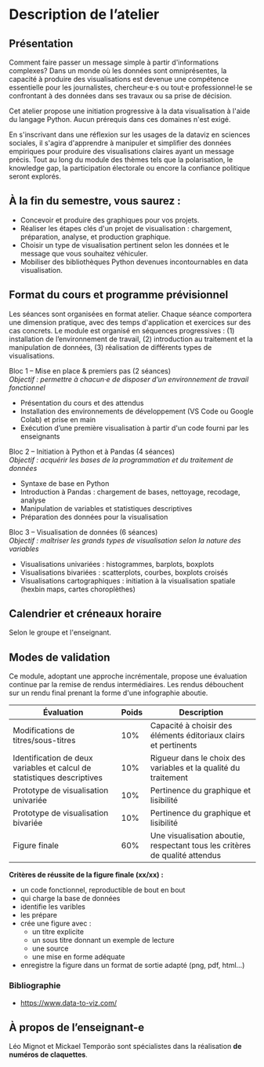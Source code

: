 # Description de l’atelier

## Présentation

Comment faire passer un message simple à partir d'informations complexes?
Dans un monde où les données sont omniprésentes, la capacité à produire des visualisations est devenue une compétence essentielle pour les journalistes, chercheur·e·s ou tout·e professionnel·le se confrontant à des données dans ses travaux ou sa prise de décision.

Cet atelier propose une initiation progressive à la data visualisation à l'aide du langage Python. Aucun prérequis dans ces domaines n'est exigé.

En s'inscrivant dans une réflexion sur les usages de la dataviz en sciences sociales, il s'agira d'apprendre à manipuler et simplifier des données empiriques pour produire des visualisations claires ayant un message précis. Tout au long du module des thèmes tels que la polarisation, le knowledge gap, la participation électorale ou encore la confiance politique seront explorés.

## À la fin du semestre, vous saurez :

- Concevoir et produire des graphiques pour vos projets.
- Réaliser les étapes clés d'un projet de visualisation : chargement, préparation, analyse, et production graphique.
- Choisir un type de visualisation pertinent selon les données et le message que vous souhaitez véhiculer.
- Mobiliser des bibliothèques Python devenues incontournables en data visualisation.

## Format du cours et programme prévisionnel

Les séances sont organisées en format atelier. Chaque séance comportera une dimension pratique, avec des temps d'application et exercices sur des cas concrets. Le module est organisé en séquences progressives : (1) installation de l’environnement de travail, (2) introduction au traitement et la manipulation de données, (3) réalisation de différents types de visualisations.

Bloc 1 – Mise en place & premiers pas (2 séances)  
*Objectif : permettre à chacun·e de disposer d’un environnement de travail fonctionnel*

- Présentation du cours et des attendus
- Installation des environnements de développement (VS Code ou Google Colab) et prise en main
- Exécution d’une première visualisation à partir d'un code fourni par les enseignants

Bloc 2 – Initiation à Python et à Pandas (4 séances)  
*Objectif : acquérir les bases de la programmation et du traitement de données*

- Syntaxe de base en Python
- Introduction à Pandas : chargement de bases, nettoyage, recodage, analyse
- Manipulation de variables et statistiques descriptives
- Préparation des données pour la visualisation

Bloc 3 – Visualisation de données (6 séances)  
*Objectif : maîtriser les grands types de visualisation selon la nature des variables*

- Visualisations univariées : histogrammes, barplots, boxplots
- Visualisations bivariées : scatterplots, courbes, boxplots croisés
- Visualisations cartographiques : initiation à la visualisation spatiale (hexbin maps, cartes choroplèthes)

<!-- TODO: raffiner les types de visualisation qui seront présentées -->

## Calendrier et créneaux horaire

Selon le groupe et l'enseignant.

## Modes de validation

Ce module, adoptant une approche incrémentale, propose une évaluation continue par la remise de rendus intermédiaires.
Les rendus débouchent sur un rendu final prenant la forme d'une infographie aboutie.

| Évaluation                                                              | Poids | Description                                                                 |
|---------------------------|-----------------|-----------------------------|
| Modifications de titres/sous-titres                                     | 10%   | Capacité à choisir des éléments éditoriaux clairs et pertinents             |
| Identification de deux variables et calcul de statistiques descriptives | 10%   | Rigueur dans le choix des variables et la qualité du traitement             |
| Prototype de visualisation univariée                                    | 10%   | Pertinence du graphique et lisibilité                                       |
| Prototype de visualisation bivariée                                     | 10%   | Pertinence du graphique et lisibilité                                       |
| Figure finale                                                           | 60%   | Une visualisation aboutie, respectant tous les critères de qualité attendus |

<!-- TODO : (AVISER ET MODIFIER COEF SI INTÈGRE UNE PRÉSENTATION ORALE DE LA FIGURE ?) -->

**Critères de réussite de la figure finale (xx/xx) :**

- un code fonctionnel, reproductible de bout en bout
- qui charge la base de données
- identifie les varibles
- les prépare
- crée une figure avec :
  - un titre explicite
  - un sous titre donnant un exemple de lecture
  - une source
  - une mise en forme adéquate
- enregistre la figure dans un format de sortie adapté (png, pdf, html…)

### Bibliographie

<!-- TODO : COMPLÉTER UNE BIBLIO ?
Des réf bouquins ? Des réf sites web ? La doc des libraries ? -->
- <https://www.data-to-viz.com/>

## À propos de l’enseignant-e
<!-- TODO : PRÉCISER LES TYPES DE NUMÉROS DE CLAQUETTES POUR BROADWAY ? -->

Léo Mignot et Mickael Temporão sont spécialistes dans la réalisation **de numéros de claquettes**.
